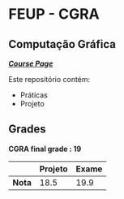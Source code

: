 # FEUP - CGRA

## Computação Gráfica


[***Course Page***](https://sigarra.up.pt/feup/pt/ucurr_geral.ficha_uc_view?pv_ocorrencia_id=436438)


Este repositório contém:
- Práticas
- Projeto

## Grades

**CGRA final grade : 19**

| | Projeto | Exame |
| --- | --- | --- |
| **Nota** | 18.5| 19.9|
